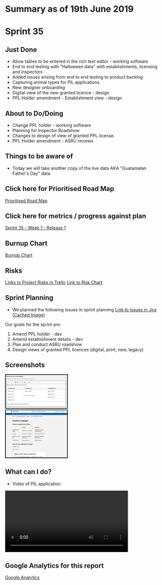 # Summary as of 19th June 2019 

# Sprint 35

## Just Done
* Allow tables to be entered in the rich text editor - working software
* End to end testing with "Halloween data" with  establishments, licensing and inspectors
* Added issues arising from end to end testing to product backlog
* Capturing animal types for PIL applications
* New designer onboarding
* Digital view of the new granted licence - design
* PPL Holder amendment - Establishment view - design


## About to Do/Doing
* Change PPL holder - working software
* Planning for Inspector Roadshow
* Changes to design of view of granted PPL license.
* PPL Holder amendment - ASRU reviews

## Things to be aware of
* Today we will take another copy of the live data AKA "Guatamalan Father's Day" data.

## Click here for Prioritised Road Map
[Prioritised Road Map](graphs/ASLRoadMap19062019.jpg)

## Click here for metrics / progress against plan
[Sprint 35 - Week 1 - Release 1](graphs/progress19062019.png)

## Burnup Chart

[Burnup Chart](burnup19062019.md)

## Risks
[Links to Project Risks in Trello](https://trello.com/b/VuFuCL7t/risk-register-and-kpis-asl-delivery) 
[Link to Risk Chart](graphs/risk19062019.png)

## Sprint Planning
* We planned the following issues in sprint planning 
[Link to Issues in Jira](https://jira.digital.homeoffice.gov.uk/secure/RapidBoard.jspa?rapidView=261)    [\(Cached Image\)](graphs/sprint19062019.png)

Our goals for the sprint are:
1. Amend PPL holder - dev 
2. Amend establishment details - dev 
3. Plan and conduct ASRU roadshow 
4. Design views of granted PPL licences (digital, print, new, legacy) 

## Screenshots
<a href="graphs/proto1_19062019.png"><img src="graphs/proto1_19062019.png" alt="HTML5 Icon" width="200" style="border:2px solid black"></a>
<br>
<a href="graphs/proto2_19062019.png"><img src="graphs/proto2_19062019.png" alt="HTML5 Icon" width="200" style="border:2px solid black"></a>
<br>

## What can I do?
* Video of PIL application
<video controls width="400">
    <source src="graphs/ApplyForaAPil.mp4"
            type="video/mp4">

    Sorry, your browser doesn't support embedded videos.
</video>

## Google Analytics for this report
[Google Analytics](graphs/GA19062019.jpg)

